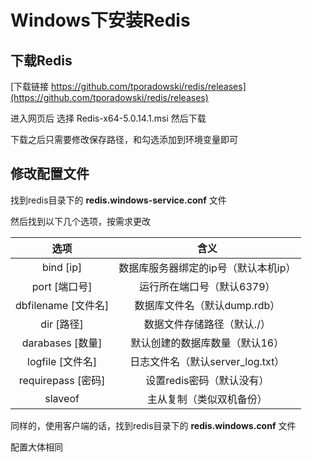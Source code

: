 # Windows下安装Redis

## 下载Redis

[下载链接 https://github.com/tporadowski/redis/releases](https://github.com/tporadowski/redis/releases)

进入网页后 选择 Redis-x64-5.0.14.1.msi 然后下载

下载之后只需要修改保存路径，和勾选添加到环境变量即可

## 修改配置文件

找到redis目录下的 **redis.windows-service.conf** 文件

然后找到以下几个选项，按需求更改

选项|含义
:-:|:-:|
bind [ip]|数据库服务器绑定的ip号（默认本机ip）
port [端口号]|运行所在端口号（默认6379）
dbfilename [文件名]|数据库文件名（默认dump.rdb）
dir [路径]|数据文件存储路径（默认./）
darabases [数量]|默认创建的数据库数量（默认16）
logfile [文件名]|日志文件名（默认server_log.txt）
requirepass [密码]|设置redis密码（默认没有）
slaveof|主从复制（类似双机备份）

同样的，使用客户端的话，找到redis目录下的 **redis.windows.conf** 文件

配置大体相同
